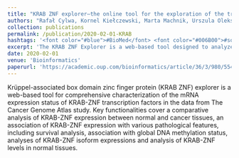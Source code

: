 ```yaml
---
title: "KRAB ZNF explorer—the online tool for the exploration of the transcriptomic profiles of KRAB-ZNF factors in The Cancer Genome Atlas"
authors: "Rafał Cylwa, Kornel Kiełczewski, Marta Machnik, Urszula Oleksiewicz , Przemyslaw Biecek"
collection: publications
permalink: /publication/2020-02-01-KRAB
hashtags: '<font color="#blue">#BioMed</font> <font color="#006B00">#software</font>'
excerpt: 'The KRAB ZNF Explorer is a web-based tool designed to analyze mRNA expression patterns of KRAB-ZNF transcription factors using data from The Cancer Genome Atlas. It enables comparative analyses between normal and cancer tissues, explores associations with pathological features and DNA methylation, and includes survival analysis and isoform-level expression profiling.'
date: 2020-02-01
venue: 'Bioinformatics'
paperurl: 'https://academic.oup.com/bioinformatics/article/36/3/980/5544925?login=false'
---
```


Krüppel-associated box domain zinc finger protein (KRAB ZNF) explorer is a web-based tool for comprehensive characterization of the mRNA expression status of KRAB-ZNF transcription factors in the data from The Cancer Genome Atlas study. Key functionalities cover a comparative analysis of KRAB-ZNF expression between normal and cancer tissues, an association of KRAB-ZNF expression with various pathological features, including survival analysis, association with global DNA methylation status, analyses of KRAB-ZNF isoform expressions and analysis of KRAB-ZNF levels in normal tissues.
